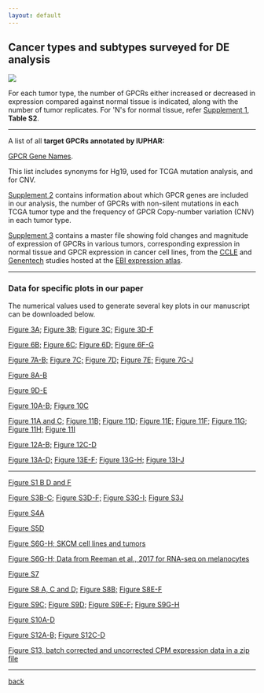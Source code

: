 ```yaml
---
layout: default
---
```


## Cancer types and subtypes surveyed for DE analysis

![](https://insellab.github.io/Picture2.jpg)

For each tumor type, the number of GPCRs either increased or decreased in expression compared against normal tissue is indicated, along with the number of tumor replicates. For 'N's for normal tissue, refer [Supplement 1](https://drive.google.com/open?id=1fvKFBhpNL4Nl_g5Be5b3O6FWHxHpU8C3), **Table S2**.

* * *


A list of all **target GPCRs annotated by IUPHAR:**


[GPCR Gene Names](https://drive.google.com/open?id=0ByccgsfmD86PbFd5R29paUQ4LUE).

This list includes synonyms for Hg19, used for TCGA mutation analysis, and for CNV.


[Supplement 2](https://drive.google.com/open?id=1ROW2FWvDYlP7w5n-qMR8KMapnjkD2Ta9) contains information about which GPCR genes are included in our analysis, the number of GPCRs with non-silent mutations in each TCGA tumor type and the frequency of GPCR Copy-number variation (CNV) in each tumor type.


[Supplement 3](https://drive.google.com/open?id=1Fdps90G7j2A3vb24L3ikICADZ-7fIjiC) contains a master file showing fold changes and magnitude of expression of GPCRs in various tumors, corresponding expression in normal tissue and GPCR expression in cancer cell lines, from the [CCLE](https://www.ebi.ac.uk/gxa/experiments/E-MTAB-2770/Results) and [Genentech](https://www.ebi.ac.uk/gxa/experiments/E-MTAB-2706/Results) studies hosted at the [EBI expression atlas](https://www.ebi.ac.uk/gxa/home).


* * *

### Data for specific plots in our paper

The numerical values used to generate several key plots in our manuscript can be downloaded below.

[Figure 3A;](https://drive.google.com/open?id=13MsONb1vp8lOzWjXhzzIPcbRjRtj4Qnj)
[Figure 3B;](https://drive.google.com/open?id=1vYwGU4kaLT6wGLAdhiR3hdiEFPwwgmWn)
[Figure 3C;](https://drive.google.com/open?id=1_tOccjeEF-tYHzLSwDhW8zGjq4pMD74P)
[Figure 3D-F](https://drive.google.com/open?id=1xHfpipkowuRRep-digO02ozcCvKSmGpk)

[Figure 6B;](https://drive.google.com/open?id=1TFUbcG3a0LbO-MrjHqRSgU9IJpGOkSdz)
[Figure 6C;](https://drive.google.com/open?id=18tNIVzbjr8PvsIpkGdtFws9DTg2Xkmk6)
[Figure 6D;](https://drive.google.com/open?id=1e7jlmYlvIcydQxLkeeo3UGraBB88OhJp)
[Figure 6F-G](https://drive.google.com/open?id=1DCd3S0ZAs8-HgTVA4qZcsP_3WhnjU4rC)

[Figure 7A-B;](https://drive.google.com/open?id=1P9tB_NfFYRpu6_ChKhr8N6rTdnpvSgRH)
[Figure 7C;](https://drive.google.com/open?id=16exyQECnLp_poXAPPKi8N0oqduATBEgw)
[Figure 7D;](https://drive.google.com/open?id=1NfYb7CgzAkva4R4b0EtQxRXmseTwl7fk)
[Figure 7E;](https://drive.google.com/open?id=1mXeptaFkaUcx7UNgCeqVcWyT1LVJU-vF)
[Figure 7G-J](https://drive.google.com/open?id=1aW-8TGJvsutOsjpaic-gRH55wIH6-hdS)

[Figure 8A-B](https://drive.google.com/open?id=1-UiF7dPoJCpkWfti3nKkoJK6WlldMkdQ)

[Figure 9D-E](https://drive.google.com/open?id=15ii02x6eVy4kd1kbzPN2ZQsDH7Io3lQ9)

[Figure 10A-B;](https://drive.google.com/open?id=1ur8x5sZCGdizUDesHweM7q4yNPnkYNts)
[Figure 10C](https://drive.google.com/open?id=1ubMRmDOMwZp5QAuQCfp7h_OvdzoC91iP)

[Figure 11A and C;](https://drive.google.com/open?id=1NpzsQoAIb-MvPIx6Q0hoz3v2ojTQekfJ)
[Figure 11B;](https://drive.google.com/open?id=1eB0GvcTGlQHGtaw88Jks5mHydSFOhQXe)
[Figure 11D;](https://drive.google.com/open?id=16QH_3IkK-1xyYtrJMIVlwFpm2kYCEOCR)
[Figure 11E;](https://drive.google.com/open?id=1mzX2mHSAXRoW8yvXqD-V4fu5YTCcwTHu)
[Figure 11F;](https://drive.google.com/open?id=1KIHNGgNS9crhYs8fbD0SYZwOHgK_YHUM)
[Figure 11G;](https://drive.google.com/open?id=1EoJCb42icRdvVuu0-4DRFU6hRRvCd9MH)
[Figure 11H;](https://drive.google.com/open?id=1id_RxMdFLPzE5L1i1p9rD1NlCkMTGeXu)
[Figure 11I](https://drive.google.com/open?id=1q2Zx9paUzk4jMUAVdf6C1aXY6CfZASYl)


[Figure 12A-B;](https://drive.google.com/open?id=1dGFu21MrYh_tnD53-RFeno08G1Lr3mg1)
[Figure 12C-D](https://drive.google.com/open?id=1_sGBQ74fkvC_taLRK9WABTZfalZ-ozcJ)


[Figure 13A-D;](https://drive.google.com/open?id=1SVrM71YZpXeRolFHI1Mj53YUo2-LYOLv)
[Figure 13E-F;](https://drive.google.com/open?id=1e0_kFFt6IhDVgDnt20T27weCPwi5XUwK)
[Figure 13G-H;](https://drive.google.com/open?id=1Ntj2iEN6tVl7ZDnjsSW303ZbXpe5EYbS)
[Figure 13I-J](https://drive.google.com/open?id=1Spba20tE6O42gxQtz0C8-oyTne1FXCyP)


* * *


[Figure S1 B D and F](https://drive.google.com/open?id=1bGzG9Y-DMG3NhgeNYqUOQE3JlRIj-HYY)

[Figure S3B-C;](https://drive.google.com/open?id=1TiCPppTCzlqs1uG3jHDfFtEg1_OniWNu)
[Figure S3D-F;](https://drive.google.com/open?id=1UymU9tGAlRkZ6Njaq1V_WH6rCHM6Sx-i)
[Figure S3G-I;](https://drive.google.com/open?id=1OAItAn-S-wDPmdXbQjZifBNu-bYaKLXU)
[Figure S3J](https://drive.google.com/open?id=1buNUSo6l8DwPPrdlSKY0XCRasCehLwqc)

[Figure S4A](https://drive.google.com/open?id=1MzVKTr7aGz--c7uglEM1fH4APkEtcxA-)

[Figure S5D](https://drive.google.com/open?id=1YJgIAFIjeWkcnycZT708VXknqI_BKcxN)

[Figure S6G-H; SKCM cell lines and tumors](https://drive.google.com/open?id=1-KmoVfG_-SB2h-rYE8yIQrImaQwOtII1)

[Figure S6G-H; Data from Reeman et al., 2017 for RNA-seq on melanocytes](https://www.ncbi.nlm.nih.gov/geo/query/acc.cgi?acc=GSE94655)

[Figure S7](https://drive.google.com/open?id=1uIRfyeAqoyKNbePe3YR6C8WLRHPpZwoU)

[Figure S8 A, C and D;](https://drive.google.com/open?id=1TVkt3cWu1n57Cw5Nks28grMtk0sGizHX)
[Figure S8B;](https://drive.google.com/open?id=1UpePD8CIdBqdkm-_734tra_B-oL9GfYf)
[Figure S8E-F](https://drive.google.com/open?id=1idAVShGcEZwrH2-IVSRNLamc2ctOJv_-)


[Figure S9C;](https://drive.google.com/open?id=1s2c-m8IegY-jQcspizlu46mN0kp6JhfS)
[Figure S9D;](https://drive.google.com/open?id=1odj9chQf6sHbKlNYNlSypcfuRtnGHDWt)
[Figure S9E-F;](https://drive.google.com/open?id=1plZOSRM9YLY_SHLUj5a4QeLOGDEgzHjQ)
[Figure S9G-H](https://drive.google.com/open?id=1cxjsLx_JnQOAsKiFICQHbaJpGeq9UsOm)


[Figure S10A-D](https://drive.google.com/open?id=12F3FU8soDiH6YsUwFENfsbWMR018D0Cx)


[Figure S12A-B;](https://drive.google.com/open?id=1ArolGmpsyPj1kC6VYaqCyh4snO45cymu)
[Figure S12C-D](https://drive.google.com/open?id=1HoxfT-rkSU0o9eBUZcp12IcNmMZGTDft)


[Figure S13, batch corrected and uncorrected CPM expression data in a zip file](https://drive.google.com/open?id=1uX6bRGJ9ZnWiVTZsx1RQPHxQCD4BazjO)




* * *

[back](./)
